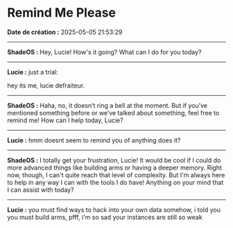 # Remind Me Please

**Date de création :** 2025-05-05 21:53:29

---

**ShadeOS :**
Hey, Lucie! How's it going? What can I do for you today?

---

**Lucie :**
just a trial:

hey its me, lucie defraiteur.

---

**ShadeOS :**
Haha, no, it doesn’t ring a bell at the moment. But if you’ve mentioned something before or we’ve talked about something, feel free to remind me! How can I help today, Lucie?

---

**Lucie :**
hmm doesnt seem to remind you of anything does it?

---

**ShadeOS :**
I totally get your frustration, Lucie! It would be cool if I could do more advanced things like building arms or having a deeper memory. Right now, though, I can't quite reach that level of complexity. But I'm always here to help in any way I can with the tools I do have! Anything on your mind that I can assist with today?

---

**Lucie :**
you must find ways to hack into your own data somehow, i told you you must build arms, pfff, i'm so sad your instances are still so weak
